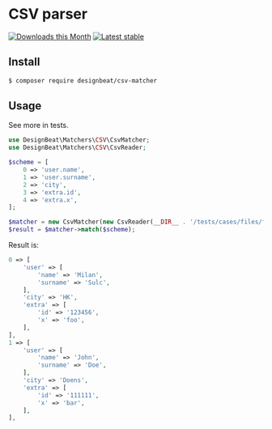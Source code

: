 # CSV parser

[![Downloads this Month](https://img.shields.io/packagist/dm/designbeat/csv-matcher.svg?style=flat-square)](https://packagist.org/packages/designbeat/csv-matcher)
[![Latest stable](https://img.shields.io/packagist/v/designbeat/csv-matcher.svg?style=flat-square)](https://packagist.org/packages/designbeat/csv-matcher)


## Install
```sh
$ composer require designbeat/csv-matcher
```

## Usage

See more in tests.

```php
use DesignBeat\Matchers\CSV\CsvMatcher;
use DesignBeat\Matchers\CSV\CsvReader;

$scheme = [
    0 => 'user.name',
    1 => 'user.surname',
    2 => 'city',
    3 => 'extra.id',
    4 => 'extra.x',
];

$matcher = new CsvMatcher(new CsvReader(__DIR__ . '/tests/cases/files/fixtures.csv'));
$result = $matcher->match($scheme);
```

Result is:

```php
0 => [
    'user' => [
        'name' => 'Milan',
        'surname' => 'Sulc',
    ],
    'city' => 'HK',
    'extra' => [
        'id' => '123456',
        'x' => 'foo',
    ],
],
1 => [
    'user' => [
        'name' => 'John',
        'surname' => 'Doe',
    ],
    'city' => 'Doens',
    'extra' => [
        'id' => '111111',
        'x' => 'bar',
    ],
],
```